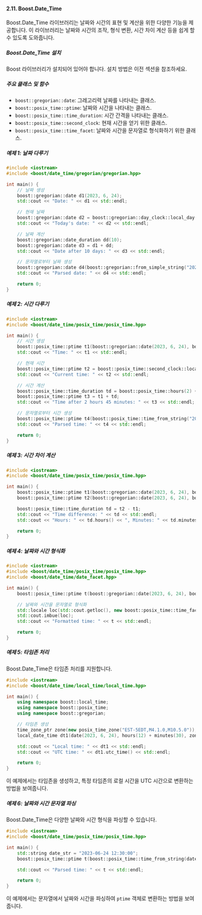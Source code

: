 #### 2.11. Boost.Date_Time

Boost.Date_Time 라이브러리는 날짜와 시간의 표현 및 계산을 위한 다양한 기능을 제공합니다. 이 라이브러리는 날짜와 시간의 조작, 형식 변환, 시간 차이 계산 등을 쉽게 할 수 있도록 도와줍니다.

##### Boost.Date_Time 설치
Boost 라이브러리가 설치되어 있어야 합니다. 설치 방법은 이전 섹션을 참조하세요.

##### 주요 클래스 및 함수

- `boost::gregorian::date`: 그레고리력 날짜를 나타내는 클래스.
- `boost::posix_time::ptime`: 날짜와 시간을 나타내는 클래스.
- `boost::posix_time::time_duration`: 시간 간격을 나타내는 클래스.
- `boost::posix_time::second_clock`: 현재 시간을 얻기 위한 클래스.
- `boost::posix_time::time_facet`: 날짜와 시간을 문자열로 형식화하기 위한 클래스.

##### 예제 1: 날짜 다루기

```cpp
#include <iostream>
#include <boost/date_time/gregorian/gregorian.hpp>

int main() {
    // 날짜 생성
    boost::gregorian::date d1(2023, 6, 24);
    std::cout << "Date: " << d1 << std::endl;

    // 현재 날짜
    boost::gregorian::date d2 = boost::gregorian::day_clock::local_day();
    std::cout << "Today's date: " << d2 << std::endl;

    // 날짜 계산
    boost::gregorian::date_duration dd(10);
    boost::gregorian::date d3 = d1 + dd;
    std::cout << "Date after 10 days: " << d3 << std::endl;

    // 문자열로부터 날짜 생성
    boost::gregorian::date d4(boost::gregorian::from_simple_string("2023-12-31"));
    std::cout << "Parsed date: " << d4 << std::endl;

    return 0;
}
```

##### 예제 2: 시간 다루기

```cpp
#include <iostream>
#include <boost/date_time/posix_time/posix_time.hpp>

int main() {
    // 시간 생성
    boost::posix_time::ptime t1(boost::gregorian::date(2023, 6, 24), boost::posix_time::hours(12) + boost::posix_time::minutes(30));
    std::cout << "Time: " << t1 << std::endl;

    // 현재 시간
    boost::posix_time::ptime t2 = boost::posix_time::second_clock::local_time();
    std::cout << "Current time: " << t2 << std::endl;

    // 시간 계산
    boost::posix_time::time_duration td = boost::posix_time::hours(2) + boost::posix_time::minutes(45);
    boost::posix_time::ptime t3 = t1 + td;
    std::cout << "Time after 2 hours 45 minutes: " << t3 << std::endl;

    // 문자열로부터 시간 생성
    boost::posix_time::ptime t4(boost::posix_time::time_from_string("2023-06-24 12:30:00"));
    std::cout << "Parsed time: " << t4 << std::endl;

    return 0;
}
```

##### 예제 3: 시간 차이 계산

```cpp
#include <iostream>
#include <boost/date_time/posix_time/posix_time.hpp>

int main() {
    boost::posix_time::ptime t1(boost::gregorian::date(2023, 6, 24), boost::posix_time::hours(12) + boost::posix_time::minutes(30));
    boost::posix_time::ptime t2(boost::gregorian::date(2023, 6, 24), boost::posix_time::hours(15) + boost::posix_time::minutes(45));

    boost::posix_time::time_duration td = t2 - t1;
    std::cout << "Time difference: " << td << std::endl;
    std::cout << "Hours: " << td.hours() << ", Minutes: " << td.minutes() << std::endl;

    return 0;
}
```

##### 예제 4: 날짜와 시간 형식화

```cpp
#include <iostream>
#include <boost/date_time/posix_time/posix_time.hpp>
#include <boost/date_time/date_facet.hpp>

int main() {
    boost::posix_time::ptime t(boost::gregorian::date(2023, 6, 24), boost::posix_time::hours(12) + boost::posix_time::minutes(30));

    // 날짜와 시간을 문자열로 형식화
    std::locale loc(std::cout.getloc(), new boost::posix_time::time_facet("%Y-%m-%d %H:%M:%S"));
    std::cout.imbue(loc);
    std::cout << "Formatted time: " << t << std::endl;

    return 0;
}
```

##### 예제 5: 타임존 처리

Boost.Date_Time은 타임존 처리를 지원합니다.

```cpp
#include <iostream>
#include <boost/date_time/local_time/local_time.hpp>

int main() {
    using namespace boost::local_time;
    using namespace boost::posix_time;
    using namespace boost::gregorian;

    // 타임존 생성
    time_zone_ptr zone(new posix_time_zone("EST-5EDT,M4.1.0,M10.5.0"));
    local_date_time dt1(date(2023, 6, 24), hours(12) + minutes(30), zone, local_date_time::NOT_DATE_TIME_ON_ERROR);

    std::cout << "Local time: " << dt1 << std::endl;
    std::cout << "UTC time: " << dt1.utc_time() << std::endl;

    return 0;
}
```

이 예제에서는 타임존을 생성하고, 특정 타임존의 로컬 시간을 UTC 시간으로 변환하는 방법을 보여줍니다.

##### 예제 6: 날짜와 시간 문자열 파싱

Boost.Date_Time은 다양한 날짜와 시간 형식을 파싱할 수 있습니다.

```cpp
#include <iostream>
#include <boost/date_time/posix_time/posix_time.hpp>

int main() {
    std::string date_str = "2023-06-24 12:30:00";
    boost::posix_time::ptime t(boost::posix_time::time_from_string(date_str));

    std::cout << "Parsed time: " << t << std::endl;

    return 0;
}
```

이 예제에서는 문자열에서 날짜와 시간을 파싱하여 `ptime` 객체로 변환하는 방법을 보여줍니다.
